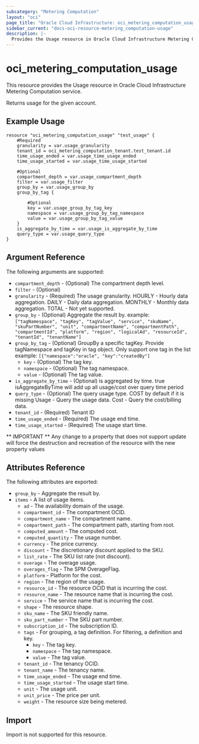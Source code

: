 ```yaml
---
subcategory: "Metering Computation"
layout: "oci"
page_title: "Oracle Cloud Infrastructure: oci_metering_computation_usage"
sidebar_current: "docs-oci-resource-metering_computation-usage"
description: |-
  Provides the Usage resource in Oracle Cloud Infrastructure Metering Computation service
---
```


# oci_metering_computation_usage
This resource provides the Usage resource in Oracle Cloud Infrastructure Metering Computation service.

Returns usage for the given account.


## Example Usage

```hcl
resource "oci_metering_computation_usage" "test_usage" {
	#Required
	granularity = var.usage_granularity
	tenant_id = oci_metering_computation_tenant.test_tenant.id
	time_usage_ended = var.usage_time_usage_ended
	time_usage_started = var.usage_time_usage_started

	#Optional
	compartment_depth = var.usage_compartment_depth
	filter = var.usage_filter
	group_by = var.usage_group_by
	group_by_tag {

		#Optional
		key = var.usage_group_by_tag_key
		namespace = var.usage_group_by_tag_namespace
		value = var.usage_group_by_tag_value
	}
	is_aggregate_by_time = var.usage_is_aggregate_by_time
	query_type = var.usage_query_type
}
```

## Argument Reference

The following arguments are supported:

* `compartment_depth` - (Optional) The compartment depth level.
* `filter` - (Optional) 
* `granularity` - (Required) The usage granularity. HOURLY - Hourly data aggregation. DAILY - Daily data aggregation. MONTHLY - Monthly data aggregation. TOTAL - Not yet supported. 
* `group_by` - (Optional) Aggregate the result by. example: `["tagNamespace", "tagKey", "tagValue", "service", "skuName", "skuPartNumber", "unit", "compartmentName", "compartmentPath", "compartmentId", "platform", "region", "logicalAd", "resourceId", "tenantId", "tenantName"]` 
* `group_by_tag` - (Optional) GroupBy a specific tagKey. Provide tagNamespace and tagKey in tag object. Only support one tag in the list example: `[{"namespace":"oracle", "key":"createdBy"]` 
	* `key` - (Optional) The tag key.
	* `namespace` - (Optional) The tag namespace.
	* `value` - (Optional) The tag value.
* `is_aggregate_by_time` - (Optional) is aggregated by time. true isAggregateByTime will add up all usage/cost over query time period
* `query_type` - (Optional) The query usage type. COST by default if it is missing Usage - Query the usage data. Cost - Query the cost/billing data. 
* `tenant_id` - (Required) Tenant ID
* `time_usage_ended` - (Required) The usage end time.
* `time_usage_started` - (Required) The usage start time.


** IMPORTANT **
Any change to a property that does not support update will force the destruction and recreation of the resource with the new property values

## Attributes Reference

The following attributes are exported:

* `group_by` - Aggregate the result by.
* `items` - A list of usage items.
	* `ad` - The availability domain of the usage.
	* `compartment_id` - The compartment OCID.
	* `compartment_name` - The compartment name.
	* `compartment_path` - The compartment path, starting from root.
	* `computed_amount` - The computed cost.
	* `computed_quantity` - The usage number.
	* `currency` - The price currency.
	* `discount` - The discretionary discount applied to the SKU.
	* `list_rate` - The SKU list rate (not discount).
	* `overage` - The overage usage.
	* `overages_flag` - The SPM OverageFlag.
	* `platform` - Platform for the cost.
	* `region` - The region of the usage.
	* `resource_id` - The resource OCID that is incurring the cost.
	* `resource_name` - The resource name that is incurring the cost.
	* `service` - The service name that is incurring the cost.
	* `shape` - The resource shape.
	* `sku_name` - The SKU friendly name.
	* `sku_part_number` - The SKU part number.
	* `subscription_id` - The subscription ID.
	* `tags` - For grouping, a tag definition. For filtering, a definition and key.
		* `key` - The tag key.
		* `namespace` - The tag namespace.
		* `value` - The tag value.
	* `tenant_id` - The tenancy OCID.
	* `tenant_name` - The tenancy name.
	* `time_usage_ended` - The usage end time.
	* `time_usage_started` - The usage start time.
	* `unit` - The usage unit.
	* `unit_price` - The price per unit.
	* `weight` - The resource size being metered.

## Import

Import is not supported for this resource.

